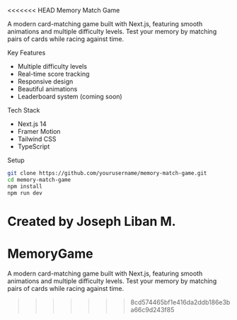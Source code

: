 <<<<<<< HEAD
Memory Match Game

A modern card-matching game built with Next.js, featuring smooth animations and multiple difficulty levels. Test your memory by matching pairs of cards while racing against time.

Key Features
- Multiple difficulty levels
- Real-time score tracking
- Responsive design
- Beautiful animations
- Leaderboard system (coming soon)

Tech Stack
- Next.js 14
- Framer Motion
- Tailwind CSS
- TypeScript

Setup
```bash
git clone https://github.com/yourusername/memory-match-game.git
cd memory-match-game
npm install
npm run dev
```

Created by Joseph Liban M. 
=======
# MemoryGame
A modern card-matching game built with Next.js, featuring smooth animations and multiple difficulty levels. Test your memory by matching pairs of cards while racing against time.
>>>>>>> 8cd574465bf1e416da2ddb186e3ba66c9d243f85
